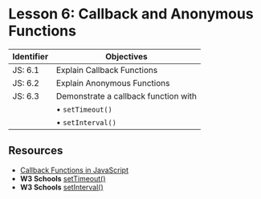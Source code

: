 # Lesson 6: Callback and Anonymous Functions

Identifier   | Objectives
-------------|------------
JS: 6.1      | Explain Callback Functions
JS: 6.2      | Explain Anonymous Functions
JS: 6.3      | Demonstrate a callback function with
             | &bull; `setTimeout()`
             | &bull; `setInterval()`

## Resources

- [Callback Functions in JavaScript](http://www.impressivewebs.com/callback-functions-javascript/)
- __W3 Schools__ [setTimeout()](http://www.w3schools.com/jsref/met_win_settimeout.asp)
- __W3 Schools__ [setInterval()](http://www.w3schools.com/jsref/met_win_setinterval.asp)